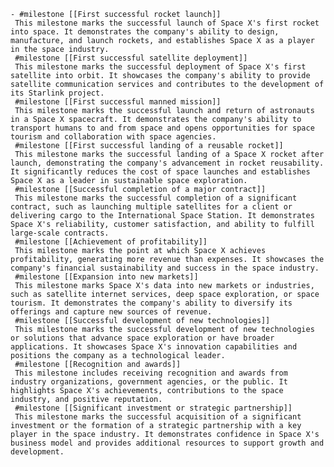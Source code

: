     - #milestone [[First successful rocket launch]]
     This milestone marks the successful launch of Space X's first rocket into space. It demonstrates the company's ability to design, manufacture, and launch rockets, and establishes Space X as a player in the space industry.
     #milestone [[First successful satellite deployment]]
     This milestone marks the successful deployment of Space X's first satellite into orbit. It showcases the company's ability to provide satellite communication services and contributes to the development of its Starlink project.
     #milestone [[First successful manned mission]]
     This milestone marks the successful launch and return of astronauts in a Space X spacecraft. It demonstrates the company's ability to transport humans to and from space and opens opportunities for space tourism and collaboration with space agencies.
     #milestone [[First successful landing of a reusable rocket]]
     This milestone marks the successful landing of a Space X rocket after launch, demonstrating the company's advancement in rocket reusability. It significantly reduces the cost of space launches and establishes Space X as a leader in sustainable space exploration.
     #milestone [[Successful completion of a major contract]]
     This milestone marks the successful completion of a significant contract, such as launching multiple satellites for a client or delivering cargo to the International Space Station. It demonstrates Space X's reliability, customer satisfaction, and ability to fulfill large-scale contracts.
     #milestone [[Achievement of profitability]]
     This milestone marks the point at which Space X achieves profitability, generating more revenue than expenses. It showcases the company's financial sustainability and success in the space industry.
     #milestone [[Expansion into new markets]]
     This milestone marks Space X's data into new markets or industries, such as satellite internet services, deep space exploration, or space tourism. It demonstrates the company's ability to diversify its offerings and capture new sources of revenue.
     #milestone [[Successful development of new technologies]]
     This milestone marks the successful development of new technologies or solutions that advance space exploration or have broader applications. It showcases Space X's innovation capabilities and positions the company as a technological leader.
     #milestone [[Recognition and awards]]
     This milestone includes receiving recognition and awards from industry organizations, government agencies, or the public. It highlights Space X's achievements, contributions to the space industry, and positive reputation.
     #milestone [[Significant investment or strategic partnership]]
     This milestone marks the successful acquisition of a significant investment or the formation of a strategic partnership with a key player in the space industry. It demonstrates confidence in Space X's business model and provides additional resources to support growth and development.

